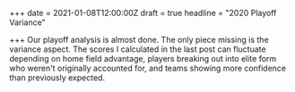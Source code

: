 +++
date = 2021-01-08T12:00:00Z
draft = true
headline = "2020 Playoff Variance"

+++
Our playoff analysis is almost done. The only piece missing is the variance aspect. The scores I calculated in the last post can fluctuate depending on home field advantage, players breaking out into elite form who weren't originally accounted for, and teams showing more confidence  than previously expected.